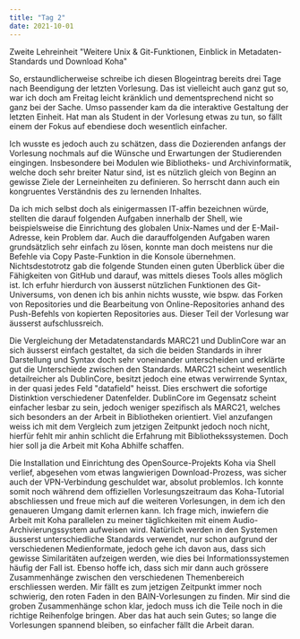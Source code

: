 ```yaml
---
title: "Tag 2"
date: 2021-10-01
---
```


Zweite Lehreinheit "Weitere Unix & Git-Funktionen, Einblick in Metadaten-Standards und Download Koha"

So, erstaundlicherweise schreibe ich diesen Blogeintrag bereits drei Tage nach Beendigung der letzten Vorlesung. Das ist vielleicht auch ganz gut so, war ich doch am Freitag leicht kränklich und dementsprechend nicht so ganz bei der Sache. Umso passender kam da die interaktive Gestaltung der letzten Einheit. Hat man als Student in der Vorlesung etwas zu tun, so fällt einem der Fokus auf ebendiese doch wesentlich einfacher. 

Ich wusste es jedoch auch zu schätzen, dass die Dozierenden anfangs der Vorlesung nochmals auf die Wünsche und Erwartungen der Studierenden eingingen. Insbesondere bei Modulen wie Bibliotheks- und Archivinformatik, welche doch sehr breiter Natur sind, ist es nützlich gleich von Beginn an gewisse Ziele der Lerneinheiten zu definieren. So herrscht dann auch ein kongruentes Verständnis des zu lernenden Inhaltes. 

Da ich mich selbst doch als einigermassen IT-affin bezeichnen würde, stellten die darauf folgenden Aufgaben innerhalb der Shell, wie beispielsweise die Einrichtung des globalen Unix-Names und der E-Mail-Adresse, kein Problem dar. Auch die darauffolgenden Aufgaben waren grundsätzlich sehr einfach zu lösen, konnte man doch meistens nur die Befehle via Copy Paste-Funktion in die Konsole übernehmen. Nichtsdestotrotz gab die folgende Stunden einen guten Überblick über die Fähigkeiten von GitHub und darauf, was mittels dieses Tools alles möglich ist. Ich erfuhr hierdurch von äusserst nützlichen Funktionen des Git-Universums, von denen ich bis anhin nichts wusste, wie bspw. das Forken von Repositories und die Bearbeitung von Online-Repositories anhand des Push-Befehls von kopierten Repositories aus. Dieser Teil der Vorlesung war äusserst aufschlussreich.

Die Vergleichung der Metadatenstandards MARC21 und DublinCore war an sich äusserst einfach gestaltet, da sich die beiden Standards in ihrer Darstellung und Syntax doch sehr voneinander unterscheiden und erklärte gut die Unterschiede zwischen den Standards. MARC21 scheint wesentlich detailreicher als DublinCore, besitzt jedoch eine etwas verwirrende Syntax, in der quasi jedes Feld "datafield" heisst. Dies erschwert die sofortige Distinktion verschiedener Datenfelder. DublinCore im Gegensatz scheint einfacher lesbar zu sein, jedoch weniger spezifisch als MARC21, welches sich besonders an der Arbeit in Bibliotheken orientiert. Viel anzufangen weiss ich mit dem Vergleich zum jetzigen Zeitpunkt jedoch noch nicht, hierfür fehlt mir anhin schlicht die Erfahrung mit Bibliothekssystemen. Doch hier soll ja die Arbeit mit Koha Abhilfe schaffen. 

Die Installation und Einrichtung des OpenSource-Projekts Koha via Shell verlief, abgesehen vom etwas langwierigen Download-Prozess, was sicher auch der VPN-Verbindung geschuldet war, absolut problemlos. Ich konnte somit noch während dem offiziellen Vorlesungszeitraum das Koha-Tutorial abschliessen und freue mich auf die weiteren Vorlesungen, in dem ich den genaueren Umgang damit erlernen kann. Ich frage mich, inwiefern die Arbeit mit Koha parallelen zu meiner täglichkeiten mit einem Audio-Archivierungssystem aufweisen wird. Natürlich werden in den Systemen äusserst unterschiedliche Standards verwendet, nur schon aufgrund der verschiedenen Medienformate, jedoch gehe ich davon aus, dass sich gewisse Similaritäten aufzeigen werden, wie dies bei Informationssystemen häufig der Fall ist. Ebenso hoffe ich, dass sich mir dann auch grössere Zusammenhänge zwischen den verschiedenen Themenbereich erschliessen werden. Mir fällt es zum jetzigen Zeitpunkt immer noch schwierig, den roten Faden in den BAIN-Vorlesungen zu finden. Mir sind die groben Zusammenhänge schon klar, jedoch muss ich die Teile noch in die richtige Reihenfolge bringen. Aber das hat auch sein Gutes; so lange die Vorlesungen spannend bleiben, so einfacher fällt die Arbeit daran.  


